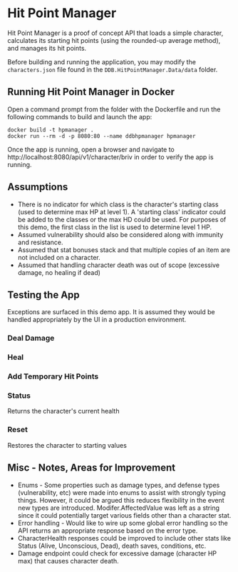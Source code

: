 ﻿# Hit Point Manager

Hit Point Manager is a proof of concept API that loads a simple character,
calculates its starting hit points (using the rounded-up average method),
and manages its hit points.

Before building and running the application, you may modify the `characters.json`
file found in the `DDB.HitPointManager.Data/data` folder.

## Running Hit Point Manager in Docker

Open a command prompt from the folder with the Dockerfile
and run the following commands to build and launch the app:

```
docker build -t hpmanager .
docker run --rm -d -p 8080:80 --name ddbhpmanager hpmanager
```

Once the app is running, open a browser and navigate to
http://localhost:8080/api/v1/character/briv
in order to verify the app is running.

## Assumptions

- There is no indicator for which class is the character's starting class (used to determine max HP at level 1).
  A 'starting class' indicator could be added to the classes or the max HD could be used. For purposes of this demo,
  the first class in the list is used to determine level 1 HP.
- Assumed vulnerability should also be considered along with immunity and resistance.
- Assumed that stat bonuses stack and that multiple copies of an item are not included on a character.
- Assumed that handling character death was out of scope (excessive damage, no healing if dead)

## Testing the App

Exceptions are surfaced in this demo app. It is assumed they would be handled
appropriately by the UI in a production environment.

### Deal Damage

### Heal

### Add Temporary Hit Points

### Status

Returns the character's current health

### Reset

Restores the character to starting values

## Misc - Notes, Areas for Improvement

- Enums - Some properties such as damage types, and defense types (vulnerability, etc) were made into enums to
  assist with strongly typing things. However, it could be argued this reduces flexibility
  in the event new types are introduced. Modifer.AffectedValue was left as a string since it could potentially
  target various fields other than a character stat.
- Error handling - Would like to wire up some global error handling so the API returns an appropriate response
  based on the error type.
- CharacterHealth responses could be improved to include other stats like Status (Alive, Unconscious, Dead),
  death saves, conditions, etc.
- Damage endpoint could check for excessive damage (character HP max) that causes character death.
